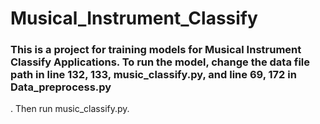 # Musical_Instrument_Classify

### This is a project for training models for Musical Instrument Classify Applications. To run the model, change the data file path in line 132, 133, music_classify.py, and line 69, 172 in Data_preprocess.py
. Then run music_classify.py. 
